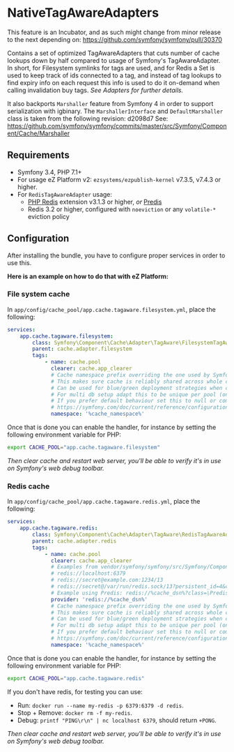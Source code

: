 # NativeTagAwareAdapters

This feature is an Incubator, and as such might change from minor release to the next depending on:
https://github.com/symfony/symfony/pull/30370

Contains a set of optimized TagAwareAdapters that cuts number of cache lookups down by half
compared to usage of Symfony's TagAwareAdapter. In short, for Filesystem symlinks for tags are used,
and for Redis a Set is used to keep track of ids connected to a tag, and instead of tag lookups to
find expiry info on each request this info is used to do it on-demand when calling invalidation buy tags.
_See Adapters for further details._

It also backports `Marshaller` feature from Symfony 4 in order to support serialization with igbinary.
The `MarshallerInterface` and `DefaultMarshaller` class is taken from the following revision: d2098d7
See: https://github.com/symfony/symfony/commits/master/src/Symfony/Component/Cache/Marshaller

## Requirements
- Symfony 3.4, PHP 7.1+
- For usage eZ Platform v2: `ezsystems/ezpublish-kernel` v7.3.5, v7.4.3 or higher.
- For `RedisTagAwareAdapter` usage:
    - [PHP Redis](https://pecl.php.net/package/redis) extension v3.1.3 or higher, _or_ [Predis](https://packagist.org/packages/predis/predis)
    - Redis 3.2 or higher, configured with `noeviction` or any `volatile-*` eviction policy

## Configuration
After installing the bundle, you have to configure proper services in order to use this.

**Here is an example on how to do that with eZ Platform:**


### File system cache

In `app/config/cache_pool/app.cache.tagaware.filesystem.yml`, place the following:
```yaml
services:
    app.cache.tagaware.filesystem:
        class: Symfony\Component\Cache\Adapter\TagAware\FilesystemTagAwareAdapter
        parent: cache.adapter.filesystem
        tags:
            - name: cache.pool
              clearer: cache.app_clearer
              # Cache namespace prefix overriding the one used by Symfony by default
              # This makes sure cache is reliably shared across whole cluster and all Symfony env's
              # Can be used for blue/green deployment strategies when changes affect content cache.
              # For multi db setup adapt this to be unique per pool (one pool per database)
              # If you prefer default behaviour set this to null or comment out, and consider for instance:
              # https://symfony.com/doc/current/reference/configuration/framework.html#prefix-seed
              namespace: '%cache_namespace%'
```

Once that is done you can enable the handler, for instance by setting the following environment variable for PHP:
```bash
export CACHE_POOL="app.cache.tagaware.filesystem"
```

_Then clear cache and restart web server, you'll be able to verify it's in use on Symfony's web debug toolbar._


### Redis cache

In `app/config/cache_pool/app.cache.tagaware.redis.yml`, place the following:
```yaml
services:
    app.cache.tagaware.redis:
        class: Symfony\Component\Cache\Adapter\TagAware\RedisTagAwareAdapter
        parent: cache.adapter.redis
        tags:
            - name: cache.pool
              clearer: cache.app_clearer
              # Examples from vendor/symfony/symfony/src/Symfony/Component/Cache/Traits/RedisTrait.php:
              # redis://localhost:6379
              # redis://secret@example.com:1234/13
              # redis://secret@/var/run/redis.sock/13?persistent_id=4&class=Redis&timeout=3&retry_interval=3
              # Example using Predis: redis://%cache_dsn%?class=\Predis\Client
              provider: 'redis://%cache_dsn%'
              # Cache namespace prefix overriding the one used by Symfony by default
              # This makes sure cache is reliably shared across whole cluster and all Symfony env's
              # Can be used for blue/green deployment strategies when changes affect content cache.
              # For multi db setup adapt this to be unique per pool (one pool per database)
              # If you prefer default behaviour set this to null or comment out, and consider for instance:
              # https://symfony.com/doc/current/reference/configuration/framework.html#prefix-seed
              namespace: '%cache_namespace%'
```

Once that is done you can enable the handler, for instance by setting the following environment variable for PHP:
```bash
export CACHE_POOL="app.cache.tagaware.redis"
```
If you don't have redis, for testing you can use:
- Run: `docker run --name my-redis -p 6379:6379 -d redis`.
- Stop + Remove: `docker rm -f my-redis`.
- Debug: `printf "PING\r\n" | nc localhost 6379`, should return `+PONG`.


_Then clear cache and restart web server, you'll be able to verify it's in use on Symfony's web debug toolbar._
